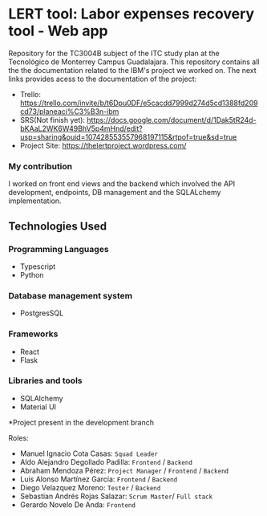 # LERT tool: Labor expenses recovery tool - Web app
Repository for the TC3004B subject of the ITC study plan at the Tecnológico de Monterrey Campus Guadalajara. This repository contains all the the documentation related to the IBM's project we worked on. The next links provides acess to the documentation of the project:

- Trello: https://trello.com/invite/b/t6Dpu0DF/e5cacdd7999d274d5cd1388fd209cd73/planeaci%C3%B3n-ibm
- SRS(Not finish yet): https://docs.google.com/document/d/1Dak5tR24d-bKAaL2WK6W49BhV5p4mHnd/edit?usp=sharing&ouid=107428553557968197115&rtpof=true&sd=true
- Project Site: https://thelertproject.wordpress.com/


### My contribution
I worked on  front end views and the backend which involved the API development, endpoints, DB management and the SQLALchemy implementation. 

Technologies Used
---------------
### Programming Languages
- Typescript
- Python
### Database management system
- PostgresSQL
### Frameworks
- React
- Flask
### Libraries and tools
- SQLAlchemy
- Material UI

*Project present in the development branch

Roles:

- Manuel Ignacio Cota Casas: `Squad Leader`
- Aldo Alejandro Degollado Padilla: `Frontend` / `Backend`
- Abraham Mendoza Pérez: `Project Manager` / `Frontend` / `Backend`
- Luis Alonso Martínez García: `Frontend` / `Backend`
- Diego Velazquez Moreno: `Tester` / `Backend`
- Sebastian Andrés Rojas Salazar: `Scrum Master`/ `Full stack`
- Gerardo Novelo De Anda:  `Frontend`
